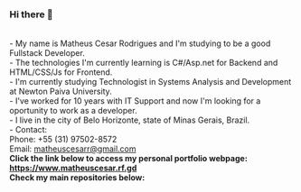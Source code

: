 ### Hi there 👋
<br>- My name is Matheus Cesar Rodrigues and I'm studying to be a good Fullstack Developer.
<br>- The technologies I'm currently learning is C#/Asp.net for Backend and HTML/CSS/Js for Frontend.
<br>- I'm currently studying Technologist in Systems Analysis and Development at Newton Paiva University.
<br>- I've worked for 10 years with IT Support and now I'm looking for a oportunity to work as a developer.
<br>- I live in the city of Belo Horizonte, state of Minas Gerais, Brazil.
<br>- Contact:
<br>Phone: +55 (31) 97502-8572
<br>Email: matheuscesarr@gmail.com
<br><b>Click the link below to access my personal portfolio webpage:
<br>https://www.matheuscesar.rf.gd
<br>Check my main repositories below:
</b>
<!--
**matheuscesarr/matheuscesarr** is a ✨ _special_ ✨ repository because its `README.md` (this file) appears on your GitHub profile.

Here are some ideas to get you started:

- 🔭 I’m currently working on ...
- 🌱 I’m currently learning ...
- 👯 I’m looking to collaborate on ...
- 🤔 I’m looking for help with ...
- 💬 Ask me about ...
- 📫 How to reach me: ...
- 😄 Pronouns: ...
- ⚡ Fun fact: ...
-->
